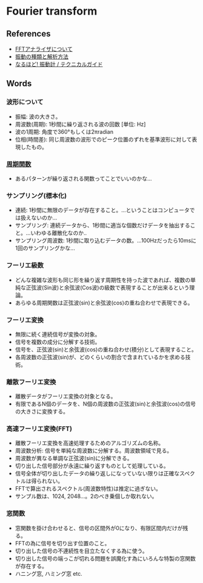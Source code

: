 # Fourier transform

## References

- [FFTアナライザについて](https://www.onosokki.co.jp/HP-WK/c_support/newreport/analyzer/index.htm)
- [振動の種類と解析方法](http://www.nomurakoudensha.co.jp/fft.html)
- [なるほど! 振動計 / テクニカルガイド](http://www.imv.co.jp/pr/naruhodo_vibrograph/chapter03/)

## Words

### 波形について

- 振幅: 波の大きさ。
- 周波数(周期): 1秒間に繰り返される波の回数 [単位: Hz]
- 波の1周期: 角度で360°もしくは2πradian
- 位相(時間差): 同じ周波数の波形でのピーク位置のずれを基準波形に対して表現したもの。

### [周期関数](https://www.google.co.jp/search?q=%E5%91%A8%E6%9C%9F%E9%96%A2%E6%95%B0&rlz=1C5CHFA_enJP741JP741&oq=%E5%91%A8%E6%9C%9F%E9%96%A2%E6%95%B0&aqs=chrome..69i57j0l5.4534j0j7&sourceid=chrome&ie=UTF-8)

- あるパターンが繰り返される関数ってことでいいのかな...

### サンプリング(標本化)

- 連続: 1秒間に無限のデータが存在すること。...ということはコンピュータでは扱えないのか...
- サンプリング: 連続データから、1秒間に適当な個数だけデータを抽出すること。...いわゆる離散化なのか..
- サンプリング周波数: 1秒間に取り込むデータの数。...100Hzだったら10msに1回のサンプリングかな...

### フーリエ級数

- どんな複雑な波形も同じ形を繰り返す周期性を持った波であれば、複数の単純な正弦波(Sin波)と余弦波(Cos波)の級数で表現することが出来るという理論。
- あらゆる周期関数は正弦波(sin)と余弦波(cos)の重ね合わせで表現できる。

### フーリエ変換

- 無限に続く連続信号が変換の対象。
- 信号を複数の成分に分解する技術。
- 信号を、正弦波(sin)と余弦波(cos)の重ね合わせ(積分)として表現すること。
- 各周波数の正弦波(sin)が、どのくらいの割合で含まれているかを求める技術。

### 離散フーリエ変換

- 離散データがフーリエ変換の対象となる。
- 有限であるN個のデータを、N個の周波数の正弦波(sin)と余弦波(cos)の信号の大きさに変換する。

### 高速フーリエ変換(FFT)

- 離散フーリエ変換を高速処理するためのアルゴリズムの名称。
- 周波数分析: 信号を単純な周波数に分解する。周波数領域で見る。
- 周波数が異なる単調な正弦波(sin)に分解できる。
- 切り出した信号部分が永遠に繰り返すものとして処理している。
- 信号全体が切り出したデータの繰り返しになっていない限りは正確なスペクトルは得られない。
- FFTで算出されるスペクトル(周波数特性)は推定に過ぎない。
- サンプル数は、1024, 2048...。2のべき乗個しか取れない。

### 窓関数

- 窓関数を掛け合わせると、信号の区間外が0になり、有限区間内だけが残る。
- FFTの為に信号を切り出す位置のこと。
- 切り出した信号の不連続性を目立たなくする為に使う。
- 切り出した信号の端っこが切れる問題を誤魔化す為にいろんな特製の窓関数が存在する。
- ハニング窓, ハミング窓 etc.
